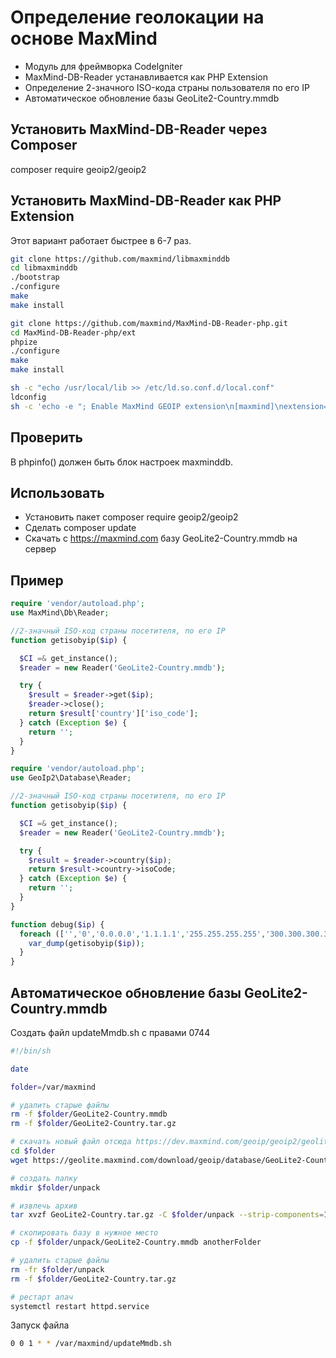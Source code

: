 # Определение геолокации на основе MaxMind

- Модуль для фреймворка CodeIgniter
- MaxMind-DB-Reader устанавливается как PHP Extension
- Определение 2-значного ISO-кода страны пользователя по его IP
- Автоматическое обновление базы GeoLite2-Country.mmdb

## Установить MaxMind-DB-Reader через Composer

composer require geoip2/geoip2

## Установить MaxMind-DB-Reader как PHP Extension

Этот вариант работает быстрее в 6-7 раз.

```sh
git clone https://github.com/maxmind/libmaxminddb
cd libmaxminddb
./bootstrap
./configure
make
make install
```

```sh
git clone https://github.com/maxmind/MaxMind-DB-Reader-php.git
cd MaxMind-DB-Reader-php/ext
phpize
./configure
make
make install
```

```sh
sh -c "echo /usr/local/lib >> /etc/ld.so.conf.d/local.conf"
ldconfig
sh -c 'echo -e "; Enable MaxMind GEOIP extension\n[maxmind]\nextension=maxminddb.so" > /etc/php.d/maxminddb.ini'
```

## Проверить

В phpinfo() должен быть блок настроек maxminddb.

## Использовать

- Установить пакет composer require geoip2/geoip2
- Сделать composer update
- Скачать с https://maxmind.com базу GeoLite2-Country.mmdb на сервер

## Пример

```php
require 'vendor/autoload.php';
use MaxMind\Db\Reader;

//2-значный ISO-код страны посетителя, по его IP
function getisobyip($ip) {

  $CI =& get_instance();
  $reader = new Reader('GeoLite2-Country.mmdb');

  try {
    $result = $reader->get($ip);
    $reader->close();
    return $result['country']['iso_code'];
  } catch (Exception $e) {
    return '';
  }
}
```

```php
require 'vendor/autoload.php';
use GeoIp2\Database\Reader;

//2-значный ISO-код страны посетителя, по его IP
function getisobyip($ip) {

  $CI =& get_instance();
  $reader = new Reader('GeoLite2-Country.mmdb');

  try {
    $result = $reader->country($ip);
    return $result->country->isoCode;
  } catch (Exception $e) {
    return '';
  }
}
```

```php
function debug($ip) {
  foreach (['','0','0.0.0.0','1.1.1.1','255.255.255.255','300.300.300.300','1000.1000.1000.1000','1000.1000.1000','1000.1000','1000.'] as $ip) {
    var_dump(getisobyip($ip));
  }
}
```

## Автоматическое обновление базы GeoLite2-Country.mmdb

Создать файл updateMmdb.sh с правами 0744

```sh
#!/bin/sh

date

folder=/var/maxmind

# удалить старые файлы
rm -f $folder/GeoLite2-Country.mmdb
rm -f $folder/GeoLite2-Country.tar.gz

# скачать новый файл отсюда https://dev.maxmind.com/geoip/geoip2/geolite2
cd $folder
wget https://geolite.maxmind.com/download/geoip/database/GeoLite2-Country.tar.gz

# создать папку
mkdir $folder/unpack

# извлечь архив
tar xvzf GeoLite2-Country.tar.gz -C $folder/unpack --strip-components=1

# скопировать базу в нужное место
cp -f $folder/unpack/GeoLite2-Country.mmdb anotherFolder

# удалить старые файлы
rm -fr $folder/unpack
rm -f $folder/GeoLite2-Country.tar.gz

# рестарт апач
systemctl restart httpd.service
```

Запуск файла

```sh
0 0 1 * * /var/maxmind/updateMmdb.sh
```